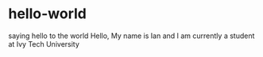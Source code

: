 # hello-world
saying hello to the world
Hello, My name is Ian and I am currently a student at Ivy Tech University
